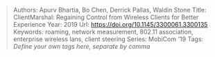 > Authors: Apurv Bhartia, Bo Chen, Derrick Pallas, Waldin Stone
> Title: ClientMarshal: Regaining Control from Wireless Clients for Better Experience
> Year: 2019
> Url: https://doi.org/10.1145/3300061.3300135
> Keywords: roaming, network measurement, 802.11 association, enterprise wireless lans, client steering
> Series: MobiCom '19
> Tags: *Define your own tags here, separate by comma*